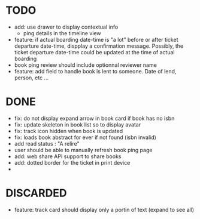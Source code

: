 # TODO
- add: use drawer to display contextual info
  - ping details in the timeline view
- feature: if actual boarding date-time is "a lot" before or after ticket departure date-time, dispplay a confirmation message. Possibly, the ticket departure date-time could be updated at the time of actual boarding
- book ping review should include optionnal reviewer name
- feature: add field to handle book is lent to someone. Date of lend, person, etc ...

# DONE
- fix: do not display expand arrow in book card if book has no isbn
- fix: update skeleton in book list so to display avatar
- fix: track icon hidden when book is updated
- fix: loads book abstract for ever if not found (isbn invalid)
- add read status : "A relire"
- user should be able to manually refresh book ping page  
- add: web share API support to share books
- add: dotted border for the ticket in print device
- 
# DISCARDED
- feature: track card should display only a portin of text (expand to see all)